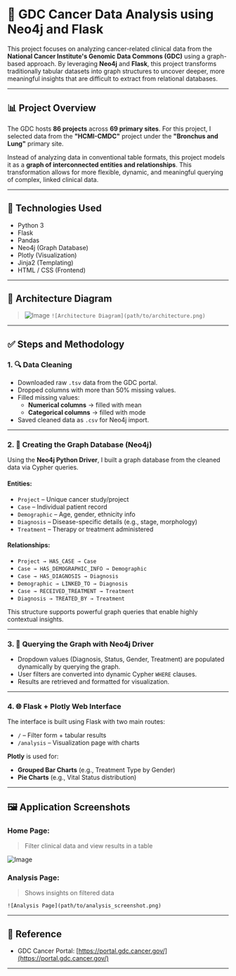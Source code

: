 # 🧪 GDC Cancer Data Analysis using Neo4j and Flask

This project focuses on analyzing cancer-related clinical data from the **National Cancer Institute's Genomic Data Commons (GDC)** using a graph-based approach. By leveraging **Neo4j** and **Flask**, this project transforms traditionally tabular datasets into graph structures to uncover deeper, more meaningful insights that are difficult to extract from relational databases.

---

## 📊 Project Overview

The GDC hosts **86 projects** across **69 primary sites**. For this project, I selected data from the **"HCMI-CMDC"** project under the **"Bronchus and Lung"** primary site.

Instead of analyzing data in conventional table formats, this project models it as a **graph of interconnected entities and relationships**. This transformation allows for more flexible, dynamic, and meaningful querying of complex, linked clinical data.

---

## 🚀 Technologies Used

- Python 3
- Flask
- Pandas
- Neo4j (Graph Database)
- Plotly (Visualization)
- Jinja2 (Templating)
- HTML / CSS (Frontend)

---

## 🧰 Architecture Diagram

> ![Image](https://github.com/user-attachments/assets/39f1781b-c085-4287-bf2e-8f43e9a9a6b1)
> `![Architecture Diagram](path/to/architecture.png)`

---

## ✅ Steps and Methodology

### 1. 🔍 Data Cleaning

- Downloaded raw `.tsv` data from the GDC portal.
- Dropped columns with more than 50% missing values.
- Filled missing values:
  - **Numerical columns** → filled with mean
  - **Categorical columns** → filled with mode
- Saved cleaned data as `.csv` for Neo4j import.

---

### 2. 🧠 Creating the Graph Database (Neo4j)

Using the **Neo4j Python Driver**, I built a graph database from the cleaned data via Cypher queries.

#### **Entities**:
- `Project` – Unique cancer study/project
- `Case` – Individual patient record
- `Demographic` – Age, gender, ethnicity info
- `Diagnosis` – Disease-specific details (e.g., stage, morphology)
- `Treatment` – Therapy or treatment administered

#### **Relationships**:
- `Project → HAS_CASE → Case`
- `Case → HAS_DEMOGRAPHIC_INFO → Demographic`
- `Case → HAS_DIAGNOSIS → Diagnosis`
- `Demographic → LINKED_TO → Diagnosis`
- `Case → RECEIVED_TREATMENT → Treatment`
- `Diagnosis → TREATED_BY → Treatment`

This structure supports powerful graph queries that enable highly contextual insights.

---

### 3. 🔎 Querying the Graph with Neo4j Driver

- Dropdown values (Diagnosis, Status, Gender, Treatment) are populated dynamically by querying the graph.
- User filters are converted into dynamic Cypher `WHERE` clauses.
- Results are retrieved and formatted for visualization.

---

### 4. 🌐 Flask + Plotly Web Interface

The interface is built using Flask with two main routes:

- `/` – Filter form + tabular results
- `/analysis` – Visualization page with charts

**Plotly** is used for:
- **Grouped Bar Charts** (e.g., Treatment Type by Gender)
- **Pie Charts** (e.g., Vital Status distribution)

---

## 🖼️ Application Screenshots

### Home Page:
> Filter clinical data and view results in a table

![Image](https://github.com/user-attachments/assets/5320e4a3-c251-4886-803c-307ed82b12d2)

### Analysis Page:
> Shows insights on filtered data

`![Analysis Page](path/to/analysis_screenshot.png)`

---

## 📙 Reference

- GDC Cancer Portal: [https://portal.gdc.cancer.gov/](https://portal.gdc.cancer.gov/)

---
